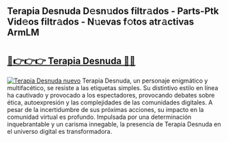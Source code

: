 ## Terapia Desnuda D𝚎sn𝚞dos filtr𝚊dos - Parts-Ptk Vid𝚎os filtr𝚊dos - N𝚞evas f𝚘tos atr𝚊ctivas ArmLM

# <h2><a href="http://mbbj44k.tromn.icu/?c=Terapia+Desnuda">🔗👉👉👉 Terapia Desnuda 🔗🔗</a></h2>

[![Terapia Desnuda nuevo](https://i.imgur.com/pEAQMta.gif)](http://mbbj44k.tromn.icu/?c=Terapia+Desnuda)
Terapia Desnuda, un personaje enigmático y multifacético, se resiste a las etiquetas simples. Su distintivo estilo en línea ha cautivado y provocado a los espectadores, provocando debates sobre ética, autoexpresión y las complejidades de las comunidades digitales. A pesar de la incertidumbre de sus próximas acciones, su impacto en la comunidad virtual es profundo. Impulsada por una determinación inquebrantable y un carisma innegable, la presencia de Terapia Desnuda en el universo digital es transformadora.
